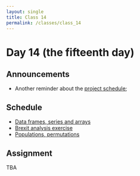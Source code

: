 ```yaml
---
layout: single
title: Class 14
permalink: /classes/class_14
---
```


# Day 14 (the fifteenth day)

## Announcements

* Another reminder about the [project schedule](../project);

## Schedule

* [Data frames, series and arrays](../chapters/04/df_series_arrays)
* [Brexit analysis exercise](../exercises/brexiteering.zip)
* [Populations, permutations](../chapters/05/population_permutation)

## Assignment

TBA
